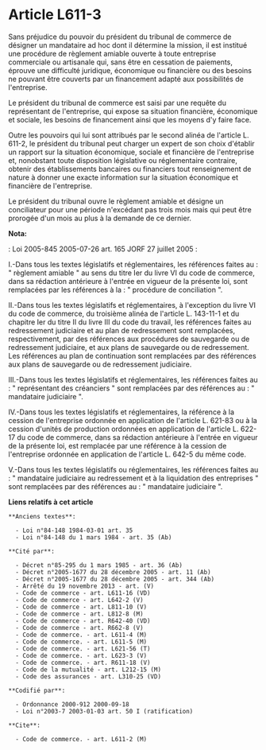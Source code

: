 # Article L611-3

Sans préjudice du pouvoir du président du tribunal de commerce de désigner un mandataire ad hoc dont il détermine la mission,
il est institué une procédure de règlement amiable ouverte à toute entreprise commerciale ou artisanale qui, sans être en
cessation de paiements, éprouve une difficulté juridique, économique ou financière ou des besoins ne pouvant être couverts
par un financement adapté aux possibilités de l'entreprise.

Le président du tribunal de commerce est saisi par une requête du représentant de l'entreprise, qui expose sa situation
financière, économique et sociale, les besoins de financement ainsi que les moyens d'y faire face.

Outre les pouvoirs qui lui sont attribués par le second alinéa de l'article L. 611-2, le président du tribunal peut charger
un expert de son choix d'établir un rapport sur la situation économique, sociale et financière de l'entreprise et, nonobstant
toute disposition législative ou réglementaire contraire, obtenir des établissements bancaires ou financiers tout
renseignement de nature à donner une exacte information sur la situation économique et financière de l'entreprise.

Le président du tribunal ouvre le règlement amiable et désigne un conciliateur pour une période n'excédant pas trois mois
mais qui peut être prorogée d'un mois au plus à la demande de ce dernier.

**Nota:**

: Loi 2005-845 2005-07-26 art. 165 JORF 27 juillet 2005 : 

I.-Dans tous les textes législatifs et réglementaires, les références faites au : " règlement amiable " au sens du titre Ier
du livre VI du code de commerce, dans sa rédaction antérieure à l'entrée en vigueur de la présente loi, sont remplacées par
les références à la : " procédure de conciliation ". 

II.-Dans tous les textes législatifs et réglementaires, à l'exception du livre VI du code de commerce, du troisième alinéa de
l'article L. 143-11-1 et du chapitre Ier du titre II du livre III du code du travail, les références faites au redressement
judiciaire et au plan de redressement sont remplacées, respectivement, par des références aux procédures de sauvegarde ou de
redressement judiciaire, et aux plans de sauvegarde ou de redressement. Les références au plan de continuation sont
remplacées par des références aux plans de sauvegarde ou de redressement judiciaire. 

III.-Dans tous les textes législatifs et réglementaires, les références faites au : " représentant des créanciers " sont
remplacées par des références au : " mandataire judiciaire ". 

IV.-Dans tous les textes législatifs et réglementaires, la référence à la cession de l'entreprise ordonnée en application de
l'article L. 621-83 ou à la cession d'unités de production ordonnées en application de l'article L. 622-17 du code de
commerce, dans sa rédaction antérieure à l'entrée en vigueur de la présente loi, est remplacée par une référence à la cession
de l'entreprise ordonnée en application de l'article L. 642-5 du même code. 

V.-Dans tous les textes législatifs ou réglementaires, les références faites au : " mandataire judiciaire au redressement et
à la liquidation des entreprises " sont remplacées par des références au : " mandataire judiciaire ".

**Liens relatifs à cet article**

	**Anciens textes**:

	  - Loi n°84-148 1984-03-01 art. 35
	  - Loi n°84-148 du 1 mars 1984 - art. 35 (Ab)

	**Cité par**:

	  - Décret n°85-295 du 1 mars 1985 - art. 36 (Ab)
	  - Décret n°2005-1677 du 28 décembre 2005 - art. 11 (Ab)
	  - Décret n°2005-1677 du 28 décembre 2005 - art. 344 (Ab)
	  - Arrêté du 19 novembre 2013 - art. (V)
	  - Code de commerce - art. L611-16 (VD)
	  - Code de commerce - art. L642-2 (V)
	  - Code de commerce - art. L811-10 (V)
	  - Code de commerce - art. L812-8 (M)
	  - Code de commerce - art. R642-40 (VD)
	  - Code de commerce - art. R662-8 (V)
	  - Code de commerce. - art. L611-4 (M)
	  - Code de commerce. - art. L611-5 (M)
	  - Code de commerce. - art. L621-56 (T)
	  - Code de commerce. - art. L623-3 (V)
	  - Code de commerce. - art. R611-18 (V)
	  - Code de la mutualité - art. L212-15 (M)
	  - Code des assurances - art. L310-25 (VD)

	**Codifié par**:

	  - Ordonnance 2000-912 2000-09-18
	  - Loi n°2003-7 2003-01-03 art. 50 I (ratification)

	**Cite**:

	  - Code de commerce. - art. L611-2 (M)
